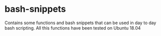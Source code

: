 # bash-snippets
Contains some functions and bash snippets that can be used in day to day bash scripting. All this functions have been tested on Ubuntu 18.04
